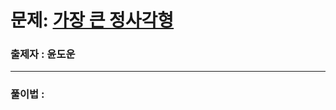 # 문제: [가장 큰 정사각형][link]

[link]: https://www.acmicpc.net/problem/1915

### 출제자 : 윤도운

---

### 풀이법 :
